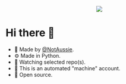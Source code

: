 <p align="center">
  <a href="https://github.com/DenverCoder1/readme-typing-svg"><img src="https://readme-typing-svg.herokuapp.com?lines=Watching+over+CardBoard.;Co-reviewing+pull+requests.;Going+beep+boop.;&center=true&width=500&height=50"></a>
</p>

# Hi there 👋

- 👤 Made by [@NotAussie](https://github.com/notaussie).
- ⚙️ Made in Python.
- 👀 Watching selected repo(s).
- 🤖 This is an automated "machine" account.
- 📂 Open source.
